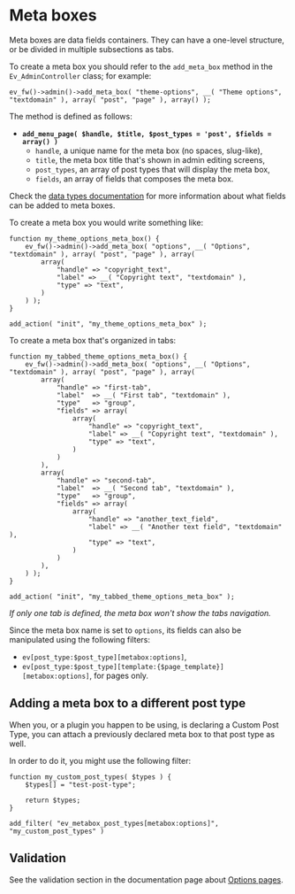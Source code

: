 # Meta boxes

Meta boxes are data fields containers. They can have a one-level structure, or be divided in multiple subsections as tabs.

To create a meta box you should refer to the `add_meta_box` method in the `Ev_AdminController` class; for example:

~~~
ev_fw()->admin()->add_meta_box( "theme-options", __( "Theme options", "textdomain" ), array( "post", "page" ), array() );
~~~

The method is defined as follows:

* **`add_menu_page( $handle, $title, $post_types = 'post', $fields = array() )`**
    - `handle`, a unique name for the meta box (no spaces, slug-like),
    - `title`, the meta box title that's shown in admin editing screens,
    - `post_types`, an array of post types that will display the meta box,
    - `fields`, an array of fields that composes the meta box.

Check the [data types documentation](data-types.md) for more information about what fields can be added to meta boxes.

To create a meta box you would write something like:

```
function my_theme_options_meta_box() {
    ev_fw()->admin()->add_meta_box( "options", __( "Options", "textdomain" ), array( "post", "page" ), array(
        array(
            "handle" => "copyright_text",
            "label" => __( "Copyright text", "textdomain" ),
            "type" => "text",
        )
    ) );
}

add_action( "init", "my_theme_options_meta_box" );
```

To create a meta box that's organized in tabs:

```
function my_tabbed_theme_options_meta_box() {
    ev_fw()->admin()->add_meta_box( "options", __( "Options", "textdomain" ), array( "post", "page" ), array(
        array(
            "handle" => "first-tab",
            "label"  => __( "First tab", "textdomain" ),
            "type"   => "group",
            "fields" => array(
                array(
                    "handle" => "copyright_text",
                    "label" => __( "Copyright text", "textdomain" ),
                    "type" => "text",
                )
            )
        ),
        array(
            "handle" => "second-tab",
            "label"  => __( "Second tab", "textdomain" ),
            "type"   => "group",
            "fields" => array(
                array(
                    "handle" => "another_text_field",
                    "label" => __( "Another text field", "textdomain" ),
                    "type" => "text",
                )
            )
        ),
    ) );
}

add_action( "init", "my_tabbed_theme_options_meta_box" );
```

*If only one tab is defined, the meta box won't show the tabs navigation.*

Since the meta box name is set to `options`, its fields can also be manipulated using the following filters:

* `ev[post_type:$post_type][metabox:options]`,
* `ev[post_type:$post_type][template:{$page_template}][metabox:options]`, for pages only.

## Adding a meta box to a different post type

When you, or a plugin you happen to be using, is declaring a Custom Post Type, you can attach a previously declared meta box to that post type as well.

In order to do it, you might use the following filter:

```
function my_custom_post_types( $types ) {
    $types[] = "test-post-type";

    return $types;
}

add_filter( "ev_metabox_post_types[metabox:options]", "my_custom_post_types" )
```

## Validation

See the validation section in the documentation page about [Options pages](option-page.md).